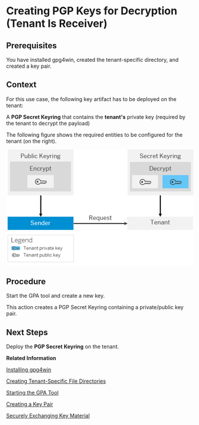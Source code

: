 <!-- loiob69f6c65bec24124afef07d394da4fb3 -->

# Creating PGP Keys for Decryption \(Tenant Is Receiver\)



## Prerequisites

You have installed gpg4win, created the tenant-specific directory, and created a key pair.



## Context

For this use case, the following key artifact has to be deployed on the tenant:

A **PGP Secret Keyring** that contains the **tenant's** private key \(required by the tenant to decrypt the payload\)

The following figure shows the required entities to be configured for the tenant \(on the right\).

![](images/PGP_Inbound_Decrypt_4ea58d8.png)



## Procedure

Start the GPA tool and create a new key.

This action creates a PGP Secret Keyring containing a private/public key pair.



## Next Steps

Deploy the **PGP Secret Keyring** on the tenant.

**Related Information**  


[Installing gpg4win](installing-gpg4win-b55c025.md "We recommend that you use gpg4win to create OpenPGP key material.")

[Creating Tenant-Specific File Directories](creating-tenant-specific-file-directories-8cd3232.md "A PGP Secret Keyring and a PGP Public Keyring have to be maintained for each tenant that uses OpenPGP. The GPA tool cannot maintain several PGP Secret or Public Keyrings at the same time. Therefore, you have to create a separate directory for each tenant, where you have to configure GPA and the launching of GPA separately (otherwise, keys from different tenants will be stored in the same keyring).")

[Starting the GPA Tool](starting-the-gpa-tool-a3e8e13.md "")

[Creating a Key Pair](creating-a-key-pair-bb416c5.md "")

[Securely Exchanging Key Material](securely-exchanging-key-material-908d93e.md "In many cases, communication partners need to exchange public keys in order to establish a secure connection.")

